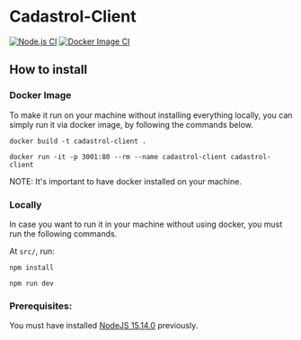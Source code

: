 # Cadastrol-Client

[![Node.js CI](https://github.com/BureauTech/Cadastrol-Client/actions/workflows/node.js.yml/badge.svg)](https://github.com/BureauTech/Cadastrol-Client/actions/workflows/node.js.yml)
[![Docker Image CI](https://github.com/BureauTech/Cadastrol-Client/actions/workflows/docker-image.yml/badge.svg)](https://github.com/BureauTech/Cadastrol-Client/actions/workflows/docker-image.yml)

## How to install

### Docker Image

To make it run on your machine without installing everything locally, you can simply run it via docker image, by following the commands below.

```docker build -t cadastrol-client .```

```docker run -it -p 3001:80 --rm --name cadastrol-client cadastrol-client ```

NOTE: It's important to have docker installed on your machine.

### Locally

In case you want to run it in your machine without using docker, you must run the following commands.

At `src/`, run:

```npm install```

```npm run dev```

### Prerequisites:

You must have installed [NodeJS 15.14.0](https://nodejs.org/download/release/v15.14.0/) previously.